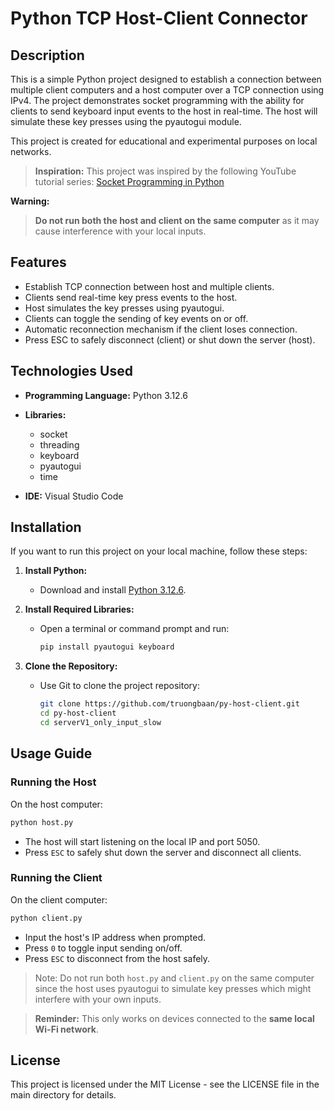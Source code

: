 # Python TCP Host-Client Connector

## Description
This is a simple Python project designed to establish a connection between multiple client computers and a host computer over a TCP connection using IPv4. The project demonstrates socket programming with the ability for clients to send keyboard input events to the host in real-time. The host will simulate these key presses using the pyautogui module.

This project is created for educational and experimental purposes on local networks.
> **Inspiration:** This project was inspired by the following YouTube tutorial series:
> [Socket Programming in Python](https://www.youtube.com/watch?v=l5WU7d49OGk&list=PLS1QulWo1RIZGSgRsn0b8w9uoWM1gHDpo&index=1)


**Warning:**  
> **Do not run both the host and client on the same computer** as it may cause interference with your local inputs.

## Features
- Establish TCP connection between host and multiple clients.
- Clients send real-time key press events to the host.
- Host simulates the key presses using pyautogui.
- Clients can toggle the sending of key events on or off.
- Automatic reconnection mechanism if the client loses connection.
- Press ESC to safely disconnect (client) or shut down the server (host).

## Technologies Used
- **Programming Language:** Python 3.12.6
- **Libraries:**
  - socket
  - threading
  - keyboard
  - pyautogui
  - time

- **IDE:** Visual Studio Code

## Installation
If you want to run this project on your local machine, follow these steps:

1. **Install Python:**
   - Download and install [Python 3.12.6](https://www.python.org/downloads/).

2. **Install Required Libraries:**
   - Open a terminal or command prompt and run:
     ```bash
     pip install pyautogui keyboard
     ```

3. **Clone the Repository:**
   - Use Git to clone the project repository:
     ```bash
     git clone https://github.com/truongbaan/py-host-client.git
     cd py-host-client
     cd serverV1_only_input_slow
     ```

## Usage Guide

### Running the Host
On the host computer:
```bash
python host.py
```
- The host will start listening on the local IP and port 5050.
- Press `ESC` to safely shut down the server and disconnect all clients.

### Running the Client
On the client computer:
```bash
python client.py
```
- Input the host's IP address when prompted.
- Press `0` to toggle input sending on/off.
- Press `ESC` to disconnect from the host safely.

> Note: Do not run both `host.py` and `client.py` on the same computer since the host uses pyautogui to simulate key presses which might interfere with your own inputs.

> **Reminder:** This only works on devices connected to the **same local Wi-Fi network**.

## License
This project is licensed under the MIT License - see the LICENSE file in the main directory for details.

